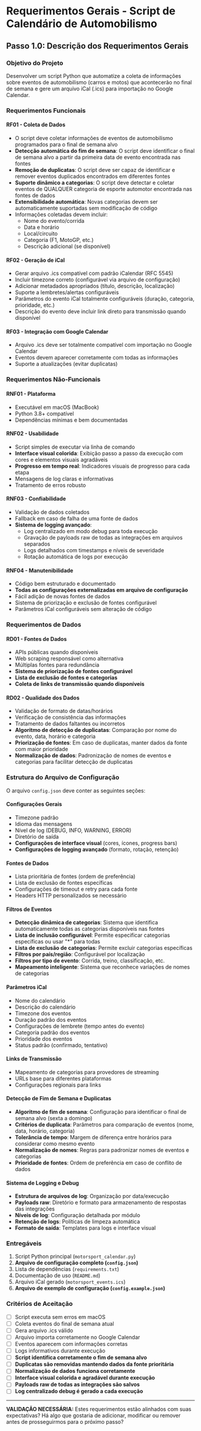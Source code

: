 # Requerimentos Gerais - Script de Calendário de Automobilismo

## **Passo 1.0: Descrição dos Requerimentos Gerais**

### **Objetivo do Projeto**
Desenvolver um script Python que automatize a coleta de informações sobre eventos de automobilismo (carros e motos) que acontecerão no final de semana e gere um arquivo iCal (.ics) para importação no Google Calendar.

### **Requerimentos Funcionais**

#### **RF01 - Coleta de Dados**
- O script deve coletar informações de eventos de automobilismo programados para o final de semana alvo
- **Detecção automática do fim de semana**: O script deve identificar o final de semana alvo a partir da primeira data de evento encontrada nas fontes
- **Remoção de duplicatas**: O script deve ser capaz de identificar e remover eventos duplicados encontrados em diferentes fontes
- **Suporte dinâmico a categorias**: O script deve detectar e coletar eventos de QUALQUER categoria de esporte automotor encontrada nas fontes de dados
- **Extensibilidade automática**: Novas categorias devem ser automaticamente suportadas sem modificação de código
- Informações coletadas devem incluir:
  - Nome do evento/corrida
  - Data e horário
  - Local/circuito
  - Categoria (F1, MotoGP, etc.)
  - Descrição adicional (se disponível)

#### **RF02 - Geração de iCal**
- Gerar arquivo .ics compatível com padrão iCalendar (RFC 5545)
- Incluir timezone correto (configurável via arquivo de configuração)
- Adicionar metadados apropriados (título, descrição, localização)
- Suporte a lembretes/alertas configuráveis
- Parâmetros do evento iCal totalmente configuráveis (duração, categoria, prioridade, etc.)
- Descrição do evento deve incluir link direto para transmissão quando disponível

#### **RF03 - Integração com Google Calendar**
- Arquivo .ics deve ser totalmente compatível com importação no Google Calendar
- Eventos devem aparecer corretamente com todas as informações
- Suporte a atualizações (evitar duplicatas)

### **Requerimentos Não-Funcionais**

#### **RNF01 - Plataforma**
- Executável em macOS (MacBook)
- Python 3.8+ compatível
- Dependências mínimas e bem documentadas

#### **RNF02 - Usabilidade**
- Script simples de executar via linha de comando
- **Interface visual colorida**: Exibição passo a passo da execução com cores e elementos visuais agradáveis
- **Progresso em tempo real**: Indicadores visuais de progresso para cada etapa
- Mensagens de log claras e informativas
- Tratamento de erros robusto

#### **RNF03 - Confiabilidade**
- Validação de dados coletados
- Fallback em caso de falha de uma fonte de dados
- **Sistema de logging avançado**:
  - Log centralizado em modo debug para toda execução
  - Gravação de payloads raw de todas as integrações em arquivos separados
  - Logs detalhados com timestamps e níveis de severidade
  - Rotação automática de logs por execução

#### **RNF04 - Manutenibilidade**
- Código bem estruturado e documentado
- **Todas as configurações externalizadas em arquivo de configuração**
- Fácil adição de novas fontes de dados
- Sistema de priorização e exclusão de fontes configurável
- Parâmetros iCal configuráveis sem alteração de código

### **Requerimentos de Dados**

#### **RD01 - Fontes de Dados**
- APIs públicas quando disponíveis
- Web scraping responsável como alternativa
- Múltiplas fontes para redundância
- **Sistema de priorização de fontes configurável**
- **Lista de exclusão de fontes e categorias**
- **Coleta de links de transmissão quando disponíveis**

#### **RD02 - Qualidade dos Dados**
- Validação de formato de datas/horários
- Verificação de consistência das informações
- Tratamento de dados faltantes ou incorretos
- **Algoritmo de detecção de duplicatas**: Comparação por nome do evento, data, horário e categoria
- **Priorização de fontes**: Em caso de duplicatas, manter dados da fonte com maior prioridade
- **Normalização de dados**: Padronização de nomes de eventos e categorias para facilitar detecção de duplicatas

### **Estrutura do Arquivo de Configuração**

O arquivo `config.json` deve conter as seguintes seções:

#### **Configurações Gerais**
- Timezone padrão
- Idioma das mensagens
- Nível de log (DEBUG, INFO, WARNING, ERROR)
- Diretório de saída
- **Configurações de interface visual** (cores, ícones, progress bars)
- **Configurações de logging avançado** (formato, rotação, retenção)

#### **Fontes de Dados**
- Lista prioritária de fontes (ordem de preferência)
- Lista de exclusão de fontes específicas
- Configurações de timeout e retry para cada fonte
- Headers HTTP personalizados se necessário

#### **Filtros de Eventos**
- **Detecção dinâmica de categorias**: Sistema que identifica automaticamente todas as categorias disponíveis nas fontes
- **Lista de inclusão configurável**: Permite especificar categorias específicas ou usar "*" para todas
- **Lista de exclusão de categorias**: Permite excluir categorias específicas
- **Filtros por país/região**: Configurável por localização
- **Filtros por tipo de evento**: Corrida, treino, classificação, etc.
- **Mapeamento inteligente**: Sistema que reconhece variações de nomes de categorias

#### **Parâmetros iCal**
- Nome do calendário
- Descrição do calendário
- Timezone dos eventos
- Duração padrão dos eventos
- Configurações de lembrete (tempo antes do evento)
- Categoria padrão dos eventos
- Prioridade dos eventos
- Status padrão (confirmado, tentativo)

#### **Links de Transmissão**
- Mapeamento de categorias para provedores de streaming
- URLs base para diferentes plataformas
- Configurações regionais para links

#### **Detecção de Fim de Semana e Duplicatas**
- **Algoritmo de fim de semana**: Configuração para identificar o final de semana alvo (sexta a domingo)
- **Critérios de duplicata**: Parâmetros para comparação de eventos (nome, data, horário, categoria)
- **Tolerância de tempo**: Margem de diferença entre horários para considerar como mesmo evento
- **Normalização de nomes**: Regras para padronizar nomes de eventos e categorias
- **Prioridade de fontes**: Ordem de preferência em caso de conflito de dados

#### **Sistema de Logging e Debug**
- **Estrutura de arquivos de log**: Organização por data/execução
- **Payloads raw**: Diretório e formato para armazenamento de respostas das integrações
- **Níveis de log**: Configuração detalhada por módulo
- **Retenção de logs**: Políticas de limpeza automática
- **Formato de saída**: Templates para logs e interface visual

### **Entregáveis**
1. Script Python principal (`motorsport_calendar.py`)
2. **Arquivo de configuração completo (`config.json`)**
3. Lista de dependências (`requirements.txt`)
4. Documentação de uso (`README.md`)
5. Arquivo iCal gerado (`motorsport_events.ics`)
6. **Arquivo de exemplo de configuração (`config.example.json`)**

### **Critérios de Aceitação**
- [ ] Script executa sem erros em macOS
- [ ] Coleta eventos do final de semana atual
- [ ] Gera arquivo .ics válido
- [ ] Arquivo importa corretamente no Google Calendar
- [ ] Eventos aparecem com informações corretas
- [ ] Logs informativos durante execução
- [ ] **Script identifica corretamente o fim de semana alvo**
- [ ] **Duplicatas são removidas mantendo dados da fonte prioritária**
- [ ] **Normalização de dados funciona corretamente**
- [ ] **Interface visual colorida e agradável durante execução**
- [ ] **Payloads raw de todas as integrações são salvos**
- [ ] **Log centralizado debug é gerado a cada execução**

---

**VALIDAÇÃO NECESSÁRIA:**
Estes requerimentos estão alinhados com suas expectativas? Há algo que gostaria de adicionar, modificar ou remover antes de prosseguirmos para o próximo passo?

